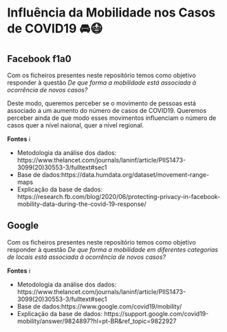 # Influência da Mobilidade nos Casos de COVID19 🚘😷

## Facebook f1a0

Com os ficheiros presentes neste repositório temos como objetivo responder à questão *De que forma a mobilidade está associada à ocorrência de novos casos?* 

Deste modo, queremos perceber se o movimento de pessoas está associado a um aumento do número de casos de COVID19. Queremos perceber ainda de que modo esses movimentos influenciam o número de casos quer a nível naional, quer a nível regional.

**Fontes** ℹ
<ul>
  <li>Metodologia da análise dos dados: https://www.thelancet.com/journals/laninf/article/PIIS1473-3099(20)30553-3/fulltext#sec1</li>
  <li>Base de dados:https://data.humdata.org/dataset/movement-range-maps</li>
  <li>Explicação da base de dados: https://research.fb.com/blog/2020/06/protecting-privacy-in-facebook-mobility-data-during-the-covid-19-response/</li>
</ul>


## Google

Com os ficheiros presentes neste repositório temos como objetivo responder à questão *De que forma a mobilidade em diferentes categorias de locais está associada à ocorrência de novos casos?* 

**Fontes** ℹ
<ul>
  <li>Metodologia da análise dos dados: https://www.thelancet.com/journals/laninf/article/PIIS1473-3099(20)30553-3/fulltext#sec1</li>
  <li>Base de dados:https://www.google.com/covid19/mobility/</li>
  <li>Explicação da base de dados: https://support.google.com/covid19-mobility/answer/9824897?hl=pt-BR&ref_topic=9822927</li>
</ul>
  
  
